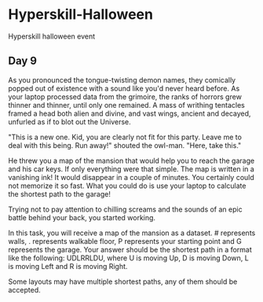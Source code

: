 # Hyperskill-Halloween
Hyperskill halloween event
## Day 9
As you pronounced the tongue-twisting demon names, they comically popped out of existence with a sound like you'd never heard before. As your laptop processed data from the grimoire, the ranks of horrors grew thinner and thinner, until only one remained. A mass of writhing tentacles framed a head both alien and divine, and vast wings, ancient and decayed, unfurled as if to blot out the Universe.

"This is a new one. Kid, you are clearly not fit for this party. Leave me to deal with this being. Run away!" shouted the owl-man. "Here, take this."

He threw you a map of the mansion that would help you to reach the garage and his car keys. If only everything were that simple. The map is written in a vanishing ink! It would disappear in a couple of minutes. You certainly could not memorize it so fast. What you could do is use your laptop to calculate the shortest path to the garage!

Trying not to pay attention to chilling screams and the sounds of an epic battle behind your back, you started working.

In this task, you will receive a map of the mansion as a dataset. # represents walls, . represents walkable floor, P represents your starting point and G represents the garage. Your answer should be the shortest path in a format like the following: UDLRRLDU, where U is moving Up, D is moving Down, L is moving Left and R is moving Right.

Some layouts may have multiple shortest paths, any of them should be accepted.